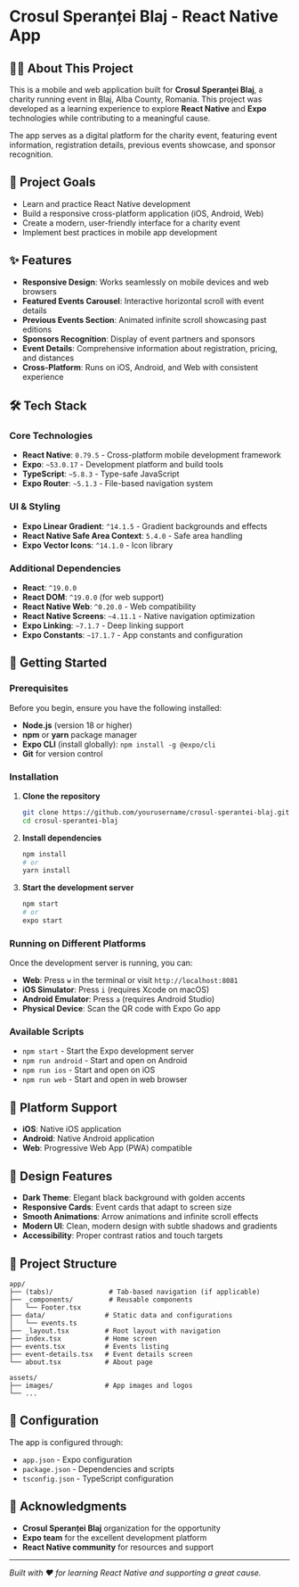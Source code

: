 # Crosul Speranței Blaj - React Native App

## 🏃‍♂️ About This Project

This is a mobile and web application built for **Crosul Speranței Blaj**, a charity running event in Blaj, Alba County, Romania. This project was developed as a learning experience to explore **React Native** and **Expo** technologies while contributing to a meaningful cause.

The app serves as a digital platform for the charity event, featuring event information, registration details, previous events showcase, and sponsor recognition.

## 🎯 Project Goals

- Learn and practice React Native development
- Build a responsive cross-platform application (iOS, Android, Web)
- Create a modern, user-friendly interface for a charity event
- Implement best practices in mobile app development

## ✨ Features

- **Responsive Design**: Works seamlessly on mobile devices and web browsers
- **Featured Events Carousel**: Interactive horizontal scroll with event details
- **Previous Events Section**: Animated infinite scroll showcasing past editions
- **Sponsors Recognition**: Display of event partners and sponsors
- **Event Details**: Comprehensive information about registration, pricing, and distances
- **Cross-Platform**: Runs on iOS, Android, and Web with consistent experience

## 🛠️ Tech Stack

### Core Technologies

- **React Native**: `0.79.5` - Cross-platform mobile development framework
- **Expo**: `~53.0.17` - Development platform and build tools
- **TypeScript**: `~5.8.3` - Type-safe JavaScript
- **Expo Router**: `~5.1.3` - File-based navigation system

### UI & Styling

- **Expo Linear Gradient**: `^14.1.5` - Gradient backgrounds and effects
- **React Native Safe Area Context**: `5.4.0` - Safe area handling
- **Expo Vector Icons**: `^14.1.0` - Icon library

### Additional Dependencies

- **React**: `^19.0.0`
- **React DOM**: `^19.0.0` (for web support)
- **React Native Web**: `^0.20.0` - Web compatibility
- **React Native Screens**: `~4.11.1` - Native navigation optimization
- **Expo Linking**: `~7.1.7` - Deep linking support
- **Expo Constants**: `~17.1.7` - App constants and configuration

## 🚀 Getting Started

### Prerequisites

Before you begin, ensure you have the following installed:

- **Node.js** (version 18 or higher)
- **npm** or **yarn** package manager
- **Expo CLI** (install globally): `npm install -g @expo/cli`
- **Git** for version control

### Installation

1. **Clone the repository**

   ```bash
   git clone https://github.com/yourusername/crosul-sperantei-blaj.git
   cd crosul-sperantei-blaj
   ```

2. **Install dependencies**

   ```bash
   npm install
   # or
   yarn install
   ```

3. **Start the development server**
   ```bash
   npm start
   # or
   expo start
   ```

### Running on Different Platforms

Once the development server is running, you can:

- **Web**: Press `w` in the terminal or visit `http://localhost:8081`
- **iOS Simulator**: Press `i` (requires Xcode on macOS)
- **Android Emulator**: Press `a` (requires Android Studio)
- **Physical Device**: Scan the QR code with Expo Go app

### Available Scripts

- `npm start` - Start the Expo development server
- `npm run android` - Start and open on Android
- `npm run ios` - Start and open on iOS
- `npm run web` - Start and open in web browser

## 📱 Platform Support

- **iOS**: Native iOS application
- **Android**: Native Android application
- **Web**: Progressive Web App (PWA) compatible

## 🎨 Design Features

- **Dark Theme**: Elegant black background with golden accents
- **Responsive Cards**: Event cards that adapt to screen size
- **Smooth Animations**: Arrow animations and infinite scroll effects
- **Modern UI**: Clean, modern design with subtle shadows and gradients
- **Accessibility**: Proper contrast ratios and touch targets

## 📂 Project Structure

```
app/
├── (tabs)/              # Tab-based navigation (if applicable)
├── _components/         # Reusable components
│   └── Footer.tsx
├── data/               # Static data and configurations
│   └── events.ts
├── _layout.tsx         # Root layout with navigation
├── index.tsx           # Home screen
├── events.tsx          # Events listing
├── event-details.tsx   # Event details screen
└── about.tsx           # About page

assets/
├── images/             # App images and logos
└── ...

```

## 🔧 Configuration

The app is configured through:

- `app.json` - Expo configuration
- `package.json` - Dependencies and scripts
- `tsconfig.json` - TypeScript configuration

## 🙏 Acknowledgments

- **Crosul Speranței Blaj** organization for the opportunity
- **Expo team** for the excellent development platform
- **React Native community** for resources and support

---

_Built with ❤️ for learning React Native and supporting a great cause._
